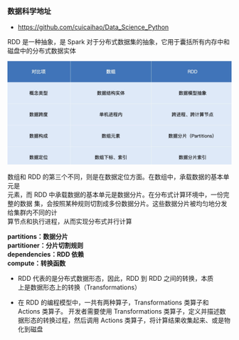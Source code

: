 ### 数据科学地址

- https://github.com/cuicaihao/Data_Science_Python

RDD 是一种抽象，是 Spark 对于分布式数据集的抽象，它用于囊括所有内存中和磁盘中的分布式数据实体

![](../..//assets\2022-01-22-19-49-04-image.png)

数组和 RDD 的第三个不同，则是在数据定位方面。在数组中，承载数据的基本单元是  
元素，而 RDD 中承载数据的基本单元是数据分片。在分布式计算环境中，一份完整的数据  集，会按照某种规则切割成多份数据分片。这些数据分片被均匀地分发给集群内不同的计  
算节点和执行进程，从而实现分布式并行计算



**partitions：数据分片  
partitioner：分片切割规则  
dependencies：RDD 依赖  
compute：转换函数**



- RDD 代表的是分布式数据形态，因此，RDD 到 RDD 之间的转换，本质  
  上是数据形态上的转换（Transformations）

- 在 RDD 的编程模型中，一共有两种算子，Transformations 类算子和 Actions 类算子。  开发者需要使用 Transformations 类算子，定义并描述数据形态的转换过程，然后调用  Actions 类算子，将计算结果收集起来、或是物化到磁盘
